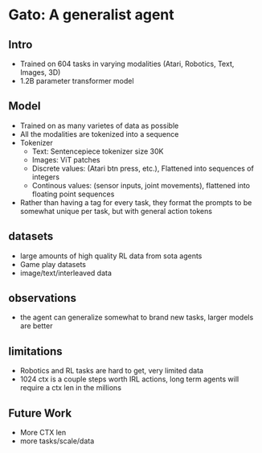 # Gato: A generalist agent

## Intro
 - Trained on 604 tasks in varying modalities (Atari, Robotics, Text, Images, 3D)
 - 1.2B parameter transformer model

## Model
 - Trained on as many varietes of data as possible
 - All the modalities are tokenized into a sequence
 - Tokenizer
    - Text: Sentencepiece tokenizer size 30K
    - Images: ViT patches
    - Discrete values: (Atari btn press, etc.), Flattened into sequences of integers
    - Continous values: (sensor inputs, joint movements), flattened into floating point sequences
 - Rather than having a tag for every task, they format the prompts to be somewhat unique per task, but with general action tokens 

## datasets
 - large amounts of high quality RL data from sota agents
 - Game play datasets
 - image/text/interleaved data

## observations
 - the agent can generalize somewhat to brand new tasks, larger models are better

## limitations
 - Robotics and RL tasks are hard to get, very limited data
 - 1024 ctx is a couple steps worth IRL actions, long term agents will require a ctx len in the millions

## Future Work
 - More CTX len
 - more tasks/scale/data